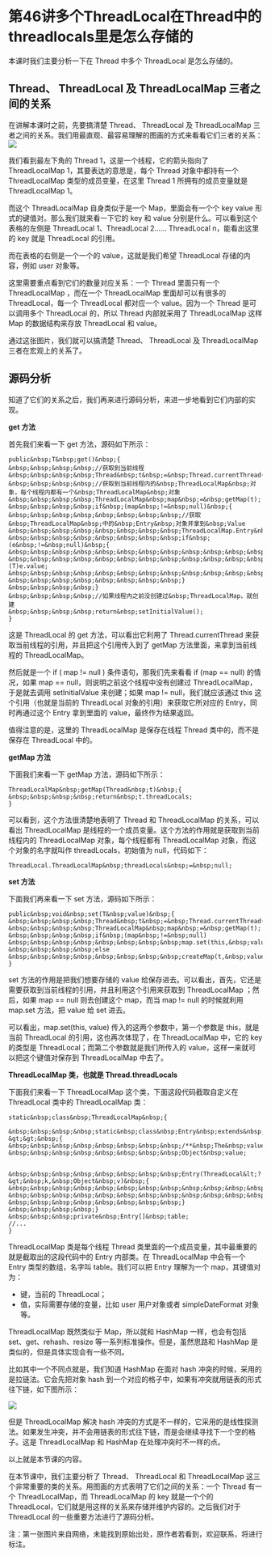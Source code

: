 # 第46讲多个ThreadLocal在Thread中的threadlocals里是怎么存储的

本课时我们主要分析一下在 Thread 中多个 ThreadLocal 是怎么存储的。

## Thread、 ThreadLocal 及 ThreadLocalMap 三者之间的关系

在讲解本课时之前，先要搞清楚 Thread、 ThreadLocal 及 ThreadLocalMap 三者之间的关系。我们用最直观、最容易理解的图画的方式来看看它们三者的关系：\
![](https://s0.lgstatic.com/i/image3/M01/67/E8/Cgq2xl5M5a6ADeCKAABC52ZxZCk238.png)

我们看到最左下角的 Thread 1，这是一个线程，它的箭头指向了  ThreadLocalMap 1，其要表达的意思是，每个 Thread 对象中都持有一个 ThreadLocalMap 类型的成员变量，在这里 Thread 1 所拥有的成员变量就是 ThreadLocalMap 1。

而这个 ThreadLocalMap 自身类似于是一个 Map，里面会有一个个 key value 形式的键值对。那么我们就来看一下它的 key 和 value 分别是什么。可以看到这个表格的左侧是 ThreadLocal 1、ThreadLocal 2…… ThreadLocal n，能看出这里的 key 就是 ThreadLocal 的引用。

而在表格的右侧是一个一个的 value，这就是我们希望 ThreadLocal 存储的内容，例如 user 对象等。

这里需要重点看到它们的数量对应关系：一个 Thread 里面只有一个ThreadLocalMap ，而在一个 ThreadLocalMap 里面却可以有很多的 ThreadLocal，每一个 ThreadLocal 都对应一个 value。因为一个 Thread 是可以调用多个 ThreadLocal 的，所以 Thread 内部就采用了 ThreadLocalMap 这样 Map 的数据结构来存放 ThreadLocal 和 value。

通过这张图片，我们就可以搞清楚 Thread、 ThreadLocal 及 ThreadLocalMap 三者在宏观上的关系了。

## 源码分析

知道了它们的关系之后，我们再来进行源码分析，来进一步地看到它们内部的实现。

**get 方法**

首先我们来看一下 get 方法，源码如下所示：

```
public&nbsp;T&nbsp;get()&nbsp;{
&nbsp;&nbsp;&nbsp;&nbsp;//获取到当前线程
&nbsp;&nbsp;&nbsp;&nbsp;Thread&nbsp;t&nbsp;=&nbsp;Thread.currentThread();
&nbsp;&nbsp;&nbsp;&nbsp;//获取到当前线程内的&nbsp;ThreadLocalMap&nbsp;对象，每个线程内都有一个&nbsp;ThreadLocalMap&nbsp;对象
&nbsp;&nbsp;&nbsp;&nbsp;ThreadLocalMap&nbsp;map&nbsp;=&nbsp;getMap(t);
&nbsp;&nbsp;&nbsp;&nbsp;if&nbsp;(map&nbsp;!=&nbsp;null)&nbsp;{
&nbsp;&nbsp;&nbsp;&nbsp;&nbsp;&nbsp;&nbsp;&nbsp;//获取&nbsp;ThreadLocalMap&nbsp;中的&nbsp;Entry&nbsp;对象并拿到&nbsp;Value
&nbsp;&nbsp;&nbsp;&nbsp;&nbsp;&nbsp;&nbsp;&nbsp;ThreadLocalMap.Entry&nbsp;e&nbsp;=&nbsp;map.getEntry(this);
&nbsp;&nbsp;&nbsp;&nbsp;&nbsp;&nbsp;&nbsp;&nbsp;if&nbsp;(e&nbsp;!=&nbsp;null)&nbsp;{
&nbsp;&nbsp;&nbsp;&nbsp;&nbsp;&nbsp;&nbsp;&nbsp;&nbsp;&nbsp;&nbsp;&nbsp;@SuppressWarnings("unchecked")
&nbsp;&nbsp;&nbsp;&nbsp;&nbsp;&nbsp;&nbsp;&nbsp;&nbsp;&nbsp;&nbsp;&nbsp;T&nbsp;result&nbsp;=&nbsp;(T)e.value;
&nbsp;&nbsp;&nbsp;&nbsp;&nbsp;&nbsp;&nbsp;&nbsp;&nbsp;&nbsp;&nbsp;&nbsp;return&nbsp;result;
&nbsp;&nbsp;&nbsp;&nbsp;&nbsp;&nbsp;&nbsp;&nbsp;}
&nbsp;&nbsp;&nbsp;&nbsp;}
&nbsp;&nbsp;&nbsp;&nbsp;//如果线程内之前没创建过&nbsp;ThreadLocalMap，就创建
&nbsp;&nbsp;&nbsp;&nbsp;return&nbsp;setInitialValue();
}
```

这是 ThreadLocal 的 get 方法，可以看出它利用了 Thread.currentThread 来获取当前线程的引用，并且把这个引用传入到了 getMap 方法里面，来拿到当前线程的 ThreadLocalMap。

然后就是一个 if ( map != null ) 条件语句，那我们先来看看 if (map == null) 的情况，如果 map == null，则说明之前这个线程中没有创建过 ThreadLocalMap，于是就去调用 setInitialValue 来创建；如果 map != null，我们就应该通过 this 这个引用（也就是当前的 ThreadLocal 对象的引用）来获取它所对应的 Entry，同时再通过这个 Entry 拿到里面的 value，最终作为结果返回。

值得注意的是，这里的 ThreadLocalMap 是保存在线程 Thread 类中的，而不是保存在 ThreadLocal 中的。

**getMap 方法**

下面我们来看一下 getMap 方法，源码如下所示：

```
ThreadLocalMap&nbsp;getMap(Thread&nbsp;t)&nbsp;{
&nbsp;&nbsp;&nbsp;&nbsp;return&nbsp;t.threadLocals;
}
```

可以看到，这个方法很清楚地表明了 Thread 和 ThreadLocalMap 的关系，可以看出 ThreadLocalMap 是线程的一个成员变量。这个方法的作用就是获取到当前线程内的 ThreadLocalMap 对象，每个线程都有 ThreadLocalMap 对象，而这个对象的名字就叫作 threadLocals，初始值为 null，代码如下：

```
ThreadLocal.ThreadLocalMap&nbsp;threadLocals&nbsp;=&nbsp;null;
```

**set 方法**

下面我们再来看一下 set 方法，源码如下所示：

```
public&nbsp;void&nbsp;set(T&nbsp;value)&nbsp;{
&nbsp;&nbsp;&nbsp;&nbsp;Thread&nbsp;t&nbsp;=&nbsp;Thread.currentThread();
&nbsp;&nbsp;&nbsp;&nbsp;ThreadLocalMap&nbsp;map&nbsp;=&nbsp;getMap(t);
&nbsp;&nbsp;&nbsp;&nbsp;if&nbsp;(map&nbsp;!=&nbsp;null)
&nbsp;&nbsp;&nbsp;&nbsp;&nbsp;&nbsp;&nbsp;&nbsp;map.set(this,&nbsp;value);
&nbsp;&nbsp;&nbsp;&nbsp;else
&nbsp;&nbsp;&nbsp;&nbsp;&nbsp;&nbsp;&nbsp;&nbsp;createMap(t,&nbsp;value);
}
```

set 方法的作用是把我们想要存储的 value 给保存进去。可以看出，首先，它还是需要获取到当前线程的引用，并且利用这个引用来获取到 ThreadLocalMap ；然后，如果 map == null 则去创建这个 map，而当 map != null 的时候就利用 map.set 方法，把 value 给 set 进去。

可以看出，map.set(this, value)  传入的这两个参数中，第一个参数是 this，就是当前 ThreadLocal 的引用，这也再次体现了，在 ThreadLocalMap 中，它的 key 的类型是 ThreadLocal；而第二个参数就是我们所传入的 value，这样一来就可以把这个键值对保存到 ThreadLocalMap 中去了。

**ThreadLocalMap 类，也就是 Thread.threadLocals**

下面我们来看一下 ThreadLocalMap 这个类，下面这段代码截取自定义在 ThreadLocal 类中的 ThreadLocalMap 类：

```
static&nbsp;class&nbsp;ThreadLocalMap&nbsp;{

&nbsp;&nbsp;&nbsp;&nbsp;static&nbsp;class&nbsp;Entry&nbsp;extends&nbsp;WeakReference&lt;ThreadLocal&lt;?&gt;&gt;&nbsp;{
&nbsp;&nbsp;&nbsp;&nbsp;&nbsp;&nbsp;&nbsp;&nbsp;/**&nbsp;The&nbsp;value&nbsp;associated&nbsp;with&nbsp;this&nbsp;ThreadLocal.&nbsp;*/
&nbsp;&nbsp;&nbsp;&nbsp;&nbsp;&nbsp;&nbsp;&nbsp;Object&nbsp;value;


&nbsp;&nbsp;&nbsp;&nbsp;&nbsp;&nbsp;&nbsp;&nbsp;Entry(ThreadLocal&lt;?&gt;&nbsp;k,&nbsp;Object&nbsp;v)&nbsp;{
&nbsp;&nbsp;&nbsp;&nbsp;&nbsp;&nbsp;&nbsp;&nbsp;&nbsp;&nbsp;&nbsp;&nbsp;super(k);
&nbsp;&nbsp;&nbsp;&nbsp;&nbsp;&nbsp;&nbsp;&nbsp;&nbsp;&nbsp;&nbsp;&nbsp;value&nbsp;=&nbsp;v;
&nbsp;&nbsp;&nbsp;&nbsp;&nbsp;&nbsp;&nbsp;&nbsp;}
&nbsp;&nbsp;&nbsp;&nbsp;}
&nbsp;&nbsp;&nbsp;private&nbsp;Entry[]&nbsp;table;
//...
}
```

ThreadLocalMap 类是每个线程 Thread 类里面的一个成员变量，其中最重要的就是截取出的这段代码中的 Entry 内部类。在 ThreadLocalMap 中会有一个 Entry 类型的数组，名字叫 table。我们可以把 Entry 理解为一个 map，其键值对为：

* 键，当前的 ThreadLocal；
* 值，实际需要存储的变量，比如 user 用户对象或者 simpleDateFormat 对象等。

ThreadLocalMap 既然类似于 Map，所以就和 HashMap 一样，也会有包括 set、get、rehash、resize 等一系列标准操作。但是，虽然思路和 HashMap 是类似的，但是具体实现会有一些不同。

比如其中一个不同点就是，我们知道 HashMap 在面对 hash 冲突的时候，采用的是拉链法。它会先把对象 hash 到一个对应的格子中，如果有冲突就用链表的形式往下链，如下图所示：

![](https://s0.lgstatic.com/i/image3/M01/67/E8/CgpOIF5M5mqAPY\_GAABqhQqH5zw536.png)

但是 ThreadLocalMap 解决 hash 冲突的方式是不一样的，它采用的是线性探测法。如果发生冲突，并不会用链表的形式往下链，而是会继续寻找下一个空的格子。这是 ThreadLocalMap 和 HashMap 在处理冲突时不一样的点。

以上就是本节课的内容。

在本节课中，我们主要分析了 Thread、 ThreadLocal 和 ThreadLocalMap 这三个非常重要的类的关系。用图画的方式表明了它们之间的关系：一个 Thread 有一个 ThreadLocalMap，而 ThreadLocalMap 的 key 就是一个个的 ThreadLocal，它们就是用这样的关系来存储并维护内容的。之后我们对于 ThreadLocal 的一些重要方法进行了源码分析。

>

注：第一张图片来自网络，未能找到原始出处，原作者若看到，欢迎联系，将进行标注。
